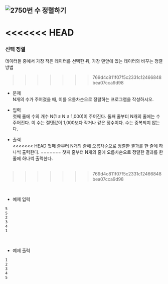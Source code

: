 ## ![2750번 수 정렬하기](https://www.acmicpc.net/problem/2750) <br>

<<<<<<< HEAD
=======
### 선택 정렬
데이터들 중에서 가장 작은 데이터를 선택한 뒤, 가장 맨앞에 있는 데이터와 바꾸는 정렬방법


>>>>>>> 769d4c811f07f5c2331c12466848bea07cca9d98
* 문제 <br>
N개의 수가 주어졌을 때, 이를 오름차순으로 정렬하는 프로그램을 작성하시오.

* 입력 <br>
첫째 줄에 수의 개수 N(1 ≤ N ≤ 1,000)이 주어진다. 둘째 줄부터 N개의 줄에는 수 주어진다. 이 수는 절댓값이 1,000보다 작거나 같은 정수이다. 수는 중복되지 않는다.

* 출력 <br>
<<<<<<< HEAD
첫째 줄부터 N개의 줄에 오름차순으로 정렬한 결과를 한 줄에 하나씩 출력한다.
=======
첫째 줄부터 N개의 줄에 오름차순으로 정렬한 결과를 한 줄에 하나씩 출력한다. <br> <br>
>>>>>>> 769d4c811f07f5c2331c12466848bea07cca9d98

<br>

* 예제 입력
```
5
5
2
3
4
1
```
<br>

* 예제 출력
```
1
2
3
4
5
```
